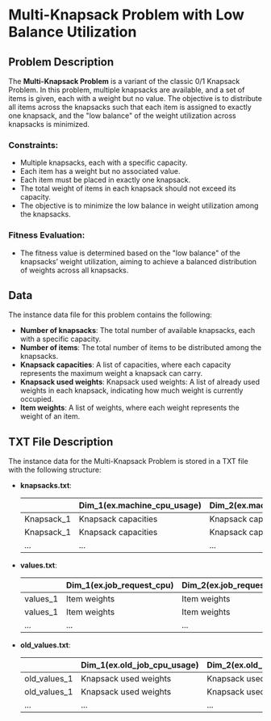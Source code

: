# Multi-Knapsack Problem with Low Balance Utilization

## Problem Description

The **Multi-Knapsack Problem** is a variant of the classic 0/1 Knapsack Problem. In this problem, multiple knapsacks are available, and a set of items is given, each with a weight but no value. The objective is to distribute all items across the knapsacks such that each item is assigned to exactly one knapsack, and the "low balance" of the weight utilization across knapsacks is minimized.

### Constraints:

- Multiple knapsacks, each with a specific capacity.
- Each item has a weight but no associated value.
- Each item must be placed in exactly one knapsack.
- The total weight of items in each knapsack should not exceed its capacity.
- The objective is to minimize the low balance in weight utilization among the knapsacks.

### Fitness Evaluation:

- The fitness value is determined based on the "low balance" of the knapsacks’ weight utilization, aiming to achieve a balanced distribution of weights across all knapsacks.

## Data

The instance data file for this problem contains the following:

- **Number of knapsacks**: The total number of available knapsacks, each with a specific capacity.
- **Number of items**: The total number of items to be distributed among the knapsacks.
- **Knapsack capacities**: A list of capacities, where each capacity represents the maximum weight a knapsack can carry.
- **Knapsack used weights**: Knapsack used weights: A list of already used weights in each knapsack, indicating how much weight is currently occupied.
- **Item weights**: A list of weights, where each weight represents the weight of an item.

## TXT File Description

The instance data for the Multi-Knapsack Problem is stored in a TXT file with the following structure:

- **knapsacks.txt**:

  |            | Dim_1(ex.machine_cpu_usage) | Dim_2(ex.machine_memary_usage) | ... |
  |------------|-----------------------------|--------------------------------|-----|
  | Knapsack_1 | Knapsack capacities         | Knapsack capacities            | ... |
  | Knapsack_1 | Knapsack capacities         | Knapsack capacities            | ... |
  | ...        | ...                         | ...                            | ... |
- **values.txt**:

  |          | Dim_1(ex.job_request_cpu) | Dim_2(ex.job_request_memary) | ... |
  |----------|---------------------------|------------------------------|-----|
  | values_1 | Item weights              | Item weights                 | ... |
  | values_1 | Item weights              | Item weights                 | ... |
  | ...      | ...                       | ...                          | ... |
- **old_values.txt**:

  |              | Dim_1(ex.old_job_cpu_usage) | Dim_2(ex.old_job_memary_usage) | ... |
  |--------------|-----------------------------|--------------------------------|-----|
  | old_values_1 | Knapsack used weights       | Knapsack used weights          | ... |
  | old_values_1 | Knapsack used weights       | Knapsack used weights          | ... |
  | ...          | ...                         | ...                            | ... |
